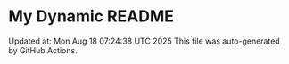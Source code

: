 # My Dynamic README
Updated at: Mon Aug 18 07:24:38 UTC 2025
This file was auto-generated by GitHub Actions.
